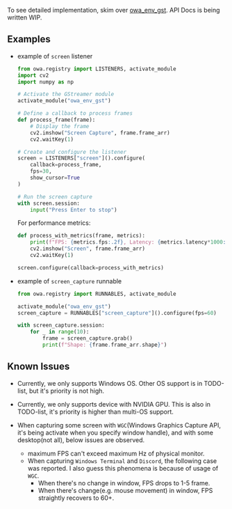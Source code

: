 
To see detailed implementation, skim over [owa_env_gst](https://github.com/open-world-agents/open-world-agents/tree/main/projects/owa-env-gst/owa_env_gst). API Docs is being written WIP.


## Examples

- example of `screen` listener
    ```python
    from owa.registry import LISTENERS, activate_module
    import cv2
    import numpy as np

    # Activate the GStreamer module
    activate_module("owa_env_gst")

    # Define a callback to process frames
    def process_frame(frame):
        # Display the frame
        cv2.imshow("Screen Capture", frame.frame_arr)
        cv2.waitKey(1)

    # Create and configure the listener
    screen = LISTENERS["screen"]().configure(
        callback=process_frame,
        fps=30,
        show_cursor=True
    )

    # Run the screen capture
    with screen.session:
        input("Press Enter to stop")
    ```

    For performance metrics:
    ```python
    def process_with_metrics(frame, metrics):
        print(f"FPS: {metrics.fps:.2f}, Latency: {metrics.latency*1000:.2f} ms")
        cv2.imshow("Screen", frame.frame_arr)
        cv2.waitKey(1)

    screen.configure(callback=process_with_metrics)
    ```

- example of `screen_capture` runnable
    ```python
    from owa.registry import RUNNABLES, activate_module
    
    activate_module("owa_env_gst")
    screen_capture = RUNNABLES["screen_capture"]().configure(fps=60)
    
    with screen_capture.session:
        for _ in range(10):
            frame = screen_capture.grab()
            print(f"Shape: {frame.frame_arr.shape}")
    ```

## Known Issues

- Currently, we only supports Windows OS. Other OS support is in TODO-list, but it's priority is not high.
- Currently, we only supports device with NVIDIA GPU. This is also in TODO-list, it's priority is higher than multi-OS support.

- When capturing some screen with `WGC`(Windows Graphics Capture API, it's being activate when you specify window handle), and with some desktop(not all), below issues are observed.
    - maximum FPS can't exceed maximum Hz of physical monitor.
    - When capturing `Windows Terminal` and `Discord`, the following case was reported. I also guess this phenomena is because of usage of `WGC`.
        - When there's no change in window, FPS drops to 1-5 frame.
        - When there's change(e.g. mouse movement) in window, FPS straightly recovers to 60+.
